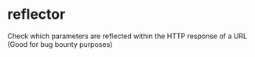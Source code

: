 # reflector
Check which parameters are reflected within the HTTP response of a URL (Good for bug bounty purposes)
